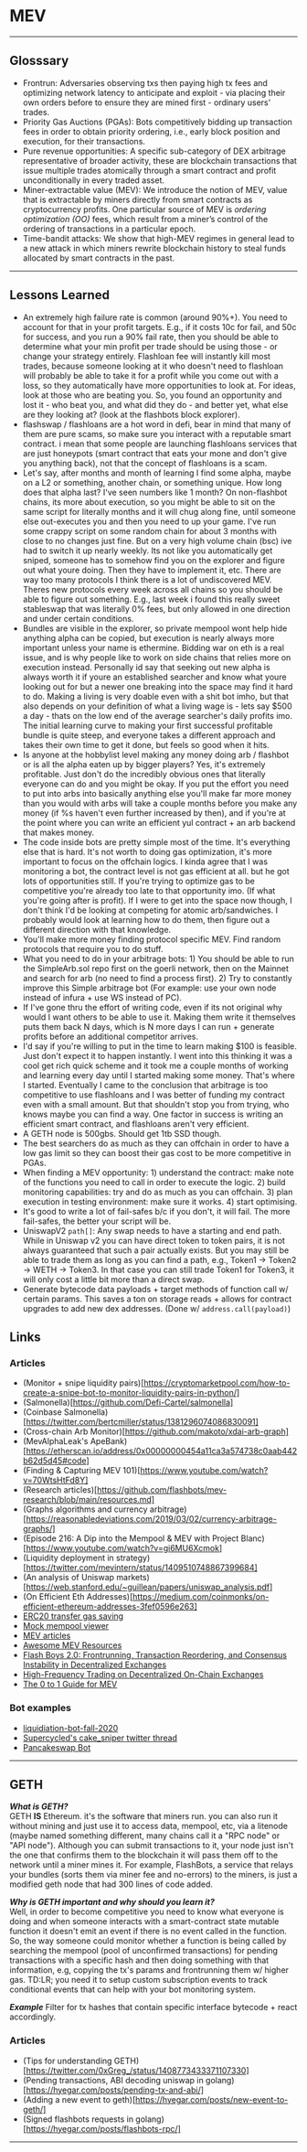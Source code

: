 # MEV

---

## Glosssary
- Frontrun: Adversaries observing txs then paying high tx fees and optimizing network latency to anticipate and exploit - via placing their own orders before to ensure they are mined first - ordinary users' trades.
- Priority Gas Auctions (PGAs): Bots competitively bidding up transaction fees in order to obtain priority ordering, i.e., early block position and execution, for their transactions.
- Pure revenue opportunities: A specific sub-category of DEX arbitrage representative of broader activity, these are blockchain transactions that issue multiple trades atomically through a smart contract and profit unconditionally in every traded asset.
- Miner-extractable value (MEV): We introduce the notion of MEV, value that is extractable by miners directly from smart contracts as cryptocurrency profits. One particular source of MEV is _ordering optimization (OO)_ fees, which result from a miner’s control of the ordering of transactions in a particular epoch.
- Time-bandit attacks: We show that high-MEV regimes in general lead to a new attack in which miners rewrite blockchain history to steal funds allocated by smart contracts in the past.

---

## Lessons Learned
- An extremely high failure rate is common (around 90%+). You need to account for that in your profit targets. E.g., if it costs 10c for fail, and 50c for success, and you run a 90% fail rate, then you should be able to determine what your min profit per trade should be using those - or change your strategy entirely. Flashloan fee will instantly kill most trades, because someone looking at it who doesn't need to flashloan will probably be able to take it for a profit while you come out with a loss, so they automatically have more opportunities to look at. For ideas, look at those who are beating you. So, you found an opportunity and lost it - who beat you, and what did they do - and better yet, what else are they looking at? (look at the flashbots block explorer).
- flashswap / flashloans are a hot word in defi, bear in mind that many of them are pure scams, so make sure you interact with a reputable smart contract.
i mean that some people are launching flashloans services that are just honeypots (smart contract that eats your mone and don't give you anything back), not that the concept of flashloans is a scam.
- Let's say, after months and month of learning I find some alpha, maybe on a L2 or something, another chain, or something unique. How long does that alpha last? I've seen numbers like 1 month? On non-flashbot chains, its more about execution, so you might be able to sit on the same script for literally months and it will chug along fine, until someone else out-executes you and then you need to up your game. I've run some crappy script on some random chain for about 3 months with close to no changes just fine. But on a very high volume chain (bsc) ive had to switch it up nearly weekly. Its not like you automatically get sniped, someone has to somehow find you on the explorer and figure out what youre doing. Then they have to implement it, etc. There are way too many protocols I think there is a lot of undiscovered MEV. Theres new protocols every week across all chains so you should be able to figure out something. E.g., last week i found this really sweet stableswap that was literally 0% fees, but only allowed in one direction and under certain conditions.
- Bundles are visible in the explorer, so private mempool wont help hide anything
alpha can be copied, but execution is nearly always more important unless your name is ethermine. Bidding war on eth is a real issue, and is why people like to work on side chains that relies more on execution instead. Personally id say that seeking out new alpha is always worth it if youre an established searcher and know what youre looking out for but a newer one breaking into the space may find it hard to do. Making a living is very doable even with a shit bot imho, but that also depends on your definition of what a living wage is - lets say $500 a day - thats on the low end of the average searcher's daily profits imo. The initial learning curve to making your first successful profitable bundle is quite steep, and everyone takes a different approach and takes their own time to get it done, but feels so good when it hits.
- Is anyone at the hobbylist level making any money doing arb / flashbot or is all the alpha eaten up by bigger players? Yes, it's extremely profitable. Just don't do the incredibly obvious ones that literally everyone can do and you might be okay. If you put the effort you need to put into arbs into basically anything else you'll make far more money than you would with arbs will take a couple months before you make any money (if %s haven't even further increased by then), and if you're at the point where you can write an efficient yul contract + an arb backend that makes money.
- The code inside bots are pretty simple most of the time. It's everything else that is hard. It's not worth to doing gas optimization, it's more important to focus on the offchain logics.
I kinda agree that I was monitoring a bot, the contract level is not gas efficient at all. but he got lots of opportunities still. If you're trying to optimize gas to be competitive you're already too late to that opportunity imo. (If what you're going after is profit). If I were to get into the space now though, I don't think I'd be looking at competing for atomic arb/sandwiches. I probably would look at learning how to do them, then figure out a different direction with that knowledge.
- You'll make more money finding protocol specific MEV. Find random protocols that require you to do stuff.
- What you need to do in your arbitrage bots: 1) You should be able to run the SimpleArb.sol  repo first on the goerli network, then on the Mainnet and search for arb (no need to find a process first). 2) Try to constantly improve this Simple arbitrage bot (For example: use your own node instead of infura + use WS instead of PC).
- If I've gone thru the effort of writing code, even if its not original why would I want others to be able to use it. Making them write it themselves puts them back N days, which is N more days I can run + generate profits before an additional competitor arrives.
- I'd say if you're willing to put in the time to learn making $100 is feasible. Just don't expect it to happen instantly. I went into this thinking it was a cool get rich quick scheme and it took me a couple months of working and learning every day until I started making some money. That's where I started. Eventually I came to the conclusion that arbitrage is too competitive to use flashloans and I was better of funding my contract even with a small amount. But that shouldn't stop you from trying, who knows maybe you can find a way. One factor in success is writing an efficient smart contract, and flashloans aren't very efficient.
- A GETH node is 500gbs. Should get 1tb SSD though.
- The best searchers do as much as they can offchain in order to have a low gas limit so they can boost their gas cost to be more competitive in PGAs.
- When finding a MEV opportunity: 1) understand the contract: make note of the functions you need to call in order to execute the logic. 2) build monitoring capabilities: try and do as much as you can offchain. 3) plan execution in testing environment: make sure it works. 4) start optimising.
- It's good to write a lot of fail-safes b/c if you don't, it will fail. The more fail-safes, the better your script will be.
- UniswapV2 `path[]`: Any swap needs to have a starting and end path. While in Uniswap v2 you can have direct token to token pairs, it is not always guaranteed that such a pair actually exists. But you may still be able to trade them as long as you can find a path, e.g., Token1 → Token2 → WETH → Token3. In that case you can still trade Token1 for Token3, it will only cost a little bit more than a direct swap.
- Generate bytecode data payloads + target methods of function call w/ certain params. This saves a ton on storage reads + allows for contract upgrades to add new dex addresses. (Done w/ `address.call(payload)`)

## Links
### Articles
- (Monitor + snipe liquidity pairs)[https://cryptomarketpool.com/how-to-create-a-snipe-bot-to-monitor-liquidity-pairs-in-python/]
- (Salmonella)[https://github.com/Defi-Cartel/salmonella]
- (Coinbase Salmonella)[https://twitter.com/bertcmiller/status/1381296074086830091]
- (Cross-chain Arb Monitor)[https://github.com/makoto/xdai-arb-graph]
- (MevAlphaLeak's ApeBank)[https://etherscan.io/address/0x00000000454a11ca3a574738c0aab442b62d5d45#code]
- (Finding & Capturing MEV 101)[https://www.youtube.com/watch?v=70WtsHtFd8Y]
- (Research articles)[https://github.com/flashbots/mev-research/blob/main/resources.md]
- (Graphs algorithms and currency arbitrage)[https://reasonabledeviations.com/2019/03/02/currency-arbitrage-graphs/]
- (Episode 216: A Dip into the Mempool & MEV with Project Blanc)[https://www.youtube.com/watch?v=gi6MU6Xcmok]
- (Liquidity deployment in strategy)[https://twitter.com/mevintern/status/1409510748867399684]
- (An analysis of Uniswap markets)[https://web.stanford.edu/~guillean/papers/uniswap_analysis.pdf]
- (On Efficient Eth Addresses)[https://medium.com/coinmonks/on-efficient-ethereum-addresses-3fef0596e263]
- [ERC20 transfer gas saving](https://twitter.com/transmissions11/status/1474939603689738242?s=28)
- [Mock mempool viewer](https://tinyurl.com/yjaf45lo)
- [MEV articles](https://thedailyape.notion.site/MEV-8713cb4c2df24f8483a02135d657a221)
- [Awesome MEV Resources](https://github.com/0xalpharush/awesome-MEV-resources)
- [Flash Boys 2.0: Frontrunning, Transaction Reordering, and Consensus Instability in Decentralized Exchanges](https://arxiv.org/pdf/1904.05234.pdf)
- [High-Frequency Trading on Decentralized On-Chain Exchanges](https://arxiv.org/pdf/2009.14021.pdf)
- [The 0 to 1 Guide for MEV](https://calblockchain.mirror.xyz/c56CHOu-Wow_50qPp2Wlg0rhUvdz1HLbGSUWlB_KX9o)

### Bot examples
- [liquidiation-bot-fall-2020](https://github.com/fxfactorial/liquidation-bot-fall-2020)
- [Supercycled's cake_sniper twitter thread](https://twitter.com/_supercycled/status/1414538498477072390)
- [Pancakeswap Bot](https://github.com/Nafidinara/bot-pancakeswap)

---

## GETH
***What is GETH? <br />***
GETH **IS** Ethereum. it's the software that miners run. you can also run it without mining and just use it to access data, mempool, etc, via a litenode (maybe named something different, many chains call it a "RPC node" or "API node"). Although you can submit transactions to it, your node just isn't the one that confirms them to the blockchain it will pass them off to the network until a miner mines it. For example, FlashBots, a service that relays your bundles (sorts them via miner fee and no-errors) to the miners, is just a modified geth node that had 300 lines of code added. 

***Why is GETH important and why should you learn it? <br />***
Well, in order to become competitive you need to know what everyone is doing and when someone interacts with a smart-contract state mutable function it doesn't emit an event if there is no event called in the function. So, the way someone could monitor whether a function is being called by searching the mempool (pool of unconfirmed transactions) for pending transactions with a specific hash and then doing something with that information, e.g, copying the tx's params and frontrunning them w/ higher gas. TD:LR; you need it to setup custom subscription events to track conditional events that can help with your bot monitoring system.

***Example***
Filter for tx hashes that contain specific interface bytecode + react accordingly. 

### Articles
- (Tips for understanding GETH)[https://twitter.com/0xGreg_/status/1408773433371107330]
- (Pending transactions, ABI decoding uniswap in golang)[https://hyegar.com/posts/pending-tx-and-abi/]
- (Adding a new event to geth)[https://hyegar.com/posts/new-event-to-geth/]
- (Signed flashbots requests in golang)[https://hyegar.com/posts/flashbots-rpc/]

---
